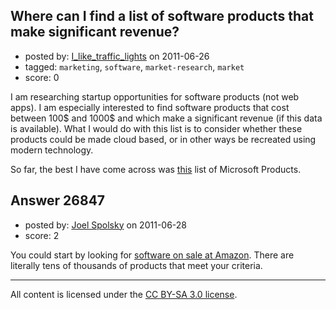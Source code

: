## Where can I find a list of software products that make significant revenue?

- posted by: [I_like_traffic_lights](https://stackexchange.com/users/-1/11356-i-like-traffic-lights) on 2011-06-26
- tagged: `marketing`, `software`, `market-research`, `market`
- score: 0

I am researching startup opportunities for software products (not web apps). I am especially interested to find software products that cost between 100$ and 1000$ and which make a significant revenue (if this data is available). What I would do with this list is to consider whether these products could be made cloud based, or in other ways be recreated using modern technology.

So far, the best I have come across was [this][1] list of Microsoft Products. 


  [1]: http://en.wikipedia.org/wiki/List_of_Microsoft_software_applications


## Answer 26847

- posted by: [Joel Spolsky](https://stackexchange.com/users/-1/4335-joel-spolsky) on 2011-06-28
- score: 2

You could start by looking for [software on sale at Amazon](http://www.amazon.com/s/ref=nb_sb_noss?url=search-alias%3Dsoftware&field-keywords=software&x=0&y=0). There are literally tens of thousands of products that meet your criteria.



---

All content is licensed under the [CC BY-SA 3.0 license](https://creativecommons.org/licenses/by-sa/3.0/).
